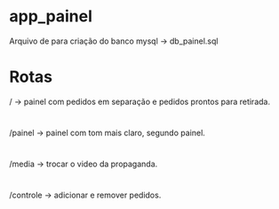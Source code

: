 # app_painel

Arquivo de para criação do banco mysql -> db_painel.sql
# Rotas
/  ->
painel com pedidos em separação e pedidos prontos para retirada.
#
/painel 
-> painel com tom mais claro, segundo painel.
#
/media
-> trocar o video da propaganda.
#
/controle
-> adicionar e remover pedidos.
